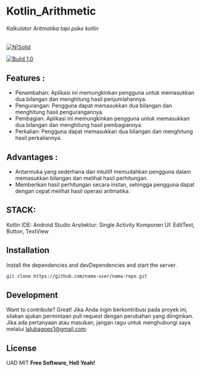 # Kotlin_Arithmetic
###### Kalkulator Aritmatika tapi pake kotlin 
[![N|Solid](https://cldup.com/dTxpPi9lDf.thumb.png)](https://nodesource.com/products/nsolid)

[![Build 1.0](https://travis-ci.org/joemccann/dillinger.svg?branch=master)](https://travis-ci.org/joemccann/dillinger)


## Features : 

- Penambahan: Aplikasi ini memungkinkan pengguna untuk memasukkan dua bilangan dan menghitung hasil penjumlahannya.
- Pengurangan: Pengguna dapat memasukkan dua bilangan dan menghitung hasil pengurangannya.
- Pembagian: Aplikasi ini memungkinkan pengguna untuk memasukkan dua bilangan dan menghitung hasil pembagiannya.
- Perkalian: Pengguna dapat memasukkan dua bilangan dan menghitung hasil perkaliannya.

## Advantages : 

- Antarmuka yang sederhana dan intuitif memudahkan pengguna dalam memasukkan bilangan dan melihat hasil perhitungan.
- Memberikan hasil perhitungan secara instan, sehingga pengguna dapat dengan cepat melihat hasil operasi aritmatika.

## STACK: 

Kotlin
IDE: Android Studio
Arsitektur: Single Activity
Komponen UI: EditText, Button, TextView


## Installation


Install the dependencies and devDependencies and start the server.

```sh
git clone https://github.com/nama-user/nama-repo.git
```

## Development

Want to contribute? Great!
Jika Anda ingin berkontribusi pada proyek ini, silakan ajukan permintaan pull request dengan perubahan yang diinginkan.
Jika ada pertanyaan atau masukan, jangan ragu untuk menghubungi saya melalui lalubagoes1@gmail.com.

## License
UAD
MIT
**Free Software, Hell Yeah!**



